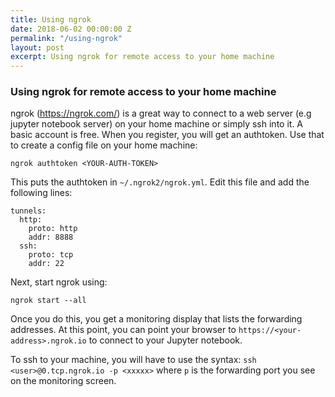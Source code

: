 ```yaml
---
title: Using ngrok
date: 2018-06-02 00:00:00 Z
permalink: "/using-ngrok"
layout: post
excerpt: Using ngrok for remote access to your home machine
---
```

### Using ngrok for remote access to your home machine

ngrok (https://ngrok.com/) is a great way to connect to a web server (e.g jupyter notebook server) on your home machine or simply ssh into it.
A basic account is free. When you register, you will get an authtoken. Use that to create a config file on your home machine:

```
ngrok authtoken <YOUR-AUTH-TOKEN>
```

This puts the authtoken in `~/.ngrok2/ngrok.yml`. Edit this file and add the following lines:

```
tunnels:
  http:
    proto: http
    addr: 8888
  ssh:
    proto: tcp
    addr: 22
```

Next, start ngrok using:
```
ngrok start --all
```

Once you do this, you get a monitoring display that lists the forwarding addresses. At this point, you can point your browser to `https://<your-address>.ngrok.io` to connect
to your Jupyter notebook.

To ssh to your machine, you will have to use the syntax: `ssh <user>@0.tcp.ngrok.io -p <xxxxx>` where `p` is the forwarding port you see on the monitoring screen.






